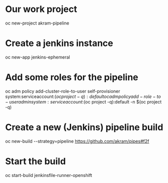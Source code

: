
# Our work project
oc new-project akram-pipeline

# Create a jenkins instance
oc new-app jenkins-ephemeral


# Add some roles for the pipeline
oc adm policy add-cluster-role-to-user self-provisioner system:serviceaccount:$(oc project -q):default
oc adm policy add-role-to-user admin  system:serviceaccount:$(oc project -q):default -n $(oc project -q)

# Create a new (Jenkins) pipeline build
oc new-build  --strategy=pipeline https://github.com/akram/pipes#f2f


# Start the build
oc start-build jenkinsfile-runner-openshift

